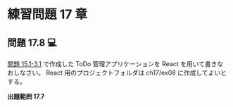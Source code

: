 # 練習問題 17 章

## 問題 17.8 💻

[問題 15.1-3.1](../ch15.01-03/README.md) で作成した ToDo 管理アプリケーションを React を用いて書きなおしなさい。
React 用のプロジェクトフォルダは ch17/ex08 に作成してよいとする。

**出題範囲 17.7**
